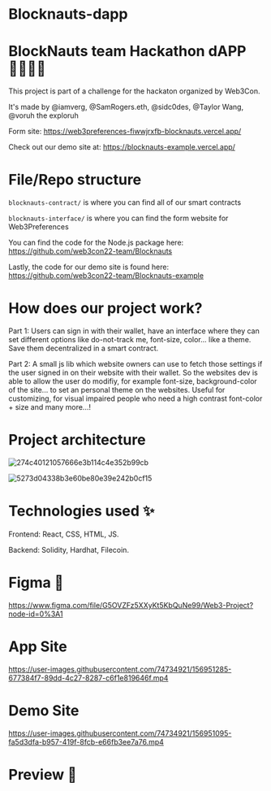 # Blocknauts-dapp

# BlockNauts team Hackathon dAPP 👨‍💻👩‍💻
This project is part of a challenge for the hackaton organized by Web3Con.

It's made by @iamverg, @SamRogers.eth, @sidc0des, @Taylor Wang, @voruh the exploruh

Form site: https://web3preferences-fiwwjrxfb-blocknauts.vercel.app/ 

Check out our demo site at: https://blocknauts-example.vercel.app/


# File/Repo structure

`blocknauts-contract/` is where you can find all of our smart contracts

`blocknauts-interface/` is where you can find the form website for Web3Preferences

You can find the code for the Node.js package here: https://github.com/web3con22-team/Blocknauts

Lastly, the code for our demo site is found here: https://github.com/web3con22-team/Blocknauts-example


# How does our project work?

Part 1: Users can sign in with their wallet, have an interface where they can set different options like do-not-track me, font-size, color... like a theme. Save them decentralized in a smart contract. 

Part 2: A small js lib which website owners can use to fetch those settings if the user signed in on their website with their wallet. So the websites dev is able to allow the user do modifiy, for example font-size, background-color of the site... to set an personal theme on the websites. Useful for customizing, for visual impaired people who need a high contrast font-color + size and many more...!

# Project architecture

![274c40121057666e3b114c4e352b99cb](https://user-images.githubusercontent.com/74734921/156951455-60c3dbf2-294b-46bd-b7dd-51222d62da55.png)

![5273d04338b3e60be80e39e242b0cf15](https://user-images.githubusercontent.com/74734921/156951463-41ef7ee6-8ee8-4e31-80fe-83afb091e398.png)


# Technologies used ✨
Frontend: React, CSS, HTML, JS.

Backend: Solidity, Hardhat, Filecoin.

# Figma 🎨
https://www.figma.com/file/G5OVZFz5XXyKt5KbQuNe99/Web3-Project?node-id=0%3A1

# App Site

https://user-images.githubusercontent.com/74734921/156951285-677384f7-89dd-4c27-8287-c6f1e819646f.mp4

# Demo Site

https://user-images.githubusercontent.com/74734921/156951095-fa5d3dfa-b957-419f-8fcb-e66fb3ee7a76.mp4

# Preview 👀
